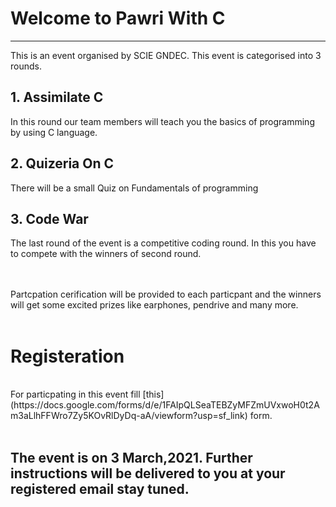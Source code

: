 <!-- Start of Async Drift Code -->
<script>
"use strict";

!function() {
  var t = window.driftt = window.drift = window.driftt || [];
  if (!t.init) {
    if (t.invoked) return void (window.console && console.error && console.error("Drift snippet included twice."));
    t.invoked = !0, t.methods = [ "identify", "config", "track", "reset", "debug", "show", "ping", "page", "hide", "off", "on" ], 
    t.factory = function(e) {
      return function() {
        var n = Array.prototype.slice.call(arguments);
        return n.unshift(e), t.push(n), t;
      };
    }, t.methods.forEach(function(e) {
      t[e] = t.factory(e);
    }), t.load = function(t) {
      var e = 3e5, n = Math.ceil(new Date() / e) * e, o = document.createElement("script");
      o.type = "text/javascript", o.async = !0, o.crossorigin = "anonymous", o.src = "https://js.driftt.com/include/" + n + "/" + t + ".js";
      var i = document.getElementsByTagName("script")[0];
      i.parentNode.insertBefore(o, i);
    };
  }
}();
drift.SNIPPET_VERSION = '0.3.1';
drift.load('nrdt9incph8n');
</script>
<!-- End of Async Drift Code -->
# Welcome to Pawri With C
---
This is an event organised by SCIE GNDEC. This event is categorised into 3 rounds.

## 1. Assimilate C 
 In this round our team members will teach you the basics of programming by using C language.
<br>
## 2. Quizeria On C
 There will be a small Quiz on Fundamentals of programming
<br>
## 3. Code War
The last round of the event is a competitive coding round. In this you have to compete with the winners of second round.

<br><br>
Partcpation cerification will be provided to each particpant and the winners will get some excited prizes like earphones, pendrive and many more.
<br><br>

# Registeration
<br>
For particpating in this event fill [this](https://docs.google.com/forms/d/e/1FAIpQLSeaTEBZyMFZmUVxwoH0t2Am3aLlhFFWro7Zy5KOvRlDyDq-aA/viewform?usp=sf_link) form.
<br><br>

## The event is on 3 March,2021. Further instructions will be delivered to you at your registered email stay tuned.
